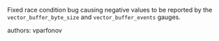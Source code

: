Fixed race condition bug causing negative values to be reported by the `vector_buffer_byte_size` and `vector_buffer_events` gauges.

authors: vparfonov

